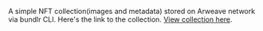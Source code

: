 A simple NFT collection(images and metadata) stored on Arweave network via bundlr CLI. Here's the link to the collection. [View collection here](https://testnets.opensea.io/collection/unrelated-v3).
